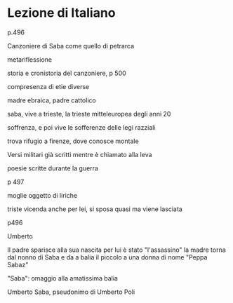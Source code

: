 # Lezione di Italiano

p.496

Canzoniere di Saba come quello di petrarca

metariflessione 

storia e cronistoria del canzoniere, p 500

compresenza di etie diverse


madre ebraica, padre cattolico


saba, vive a trieste, la trieste mitteleuropea degli anni 20

soffrenza, e poi vive le sofferenze delle legi razziali

trova rifugio a firenze, dove conosce montale

Versi militari già scritti mentre è chiamato alla leva

poesie scritte durante la guerra


p 497

moglie oggetto di liriche

triste vicenda anche per lei, si sposa quasi ma viene lasciata

p496

Umberto

Il padre sparisce alla sua nascita
per lui è stato "l'assassino"
la madre torna dal nonno di Saba e da a balia il piccolo a una donna di nome "Peppa Sabaz"

"Saba": omaggio alla amatissima balia

Umberto Saba, pseudonimo di Umberto Poli



<!--stackedit_data:
eyJoaXN0b3J5IjpbLTExMjcwODI0XX0=
-->